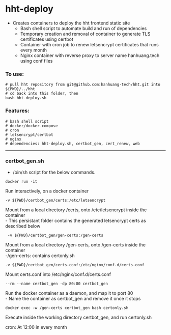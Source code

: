 # hht-deploy
- Creates containers to deploy the hht frontend static site
	- Bash shell script to automate build and run of dependencies
	- Temporary creation and removal of container to generate TLS certificates using certbot
	- Container with cron job to renew letsencrypt certificates that runs every month
	- Nginx container with reverse proxy to server name hanhuang.tech using conf files
  
### To use:  
```
# pull hht repository from git@github.com:hanhuang-tech/hht.git into ${PWD}/../hht
# cd back into this folder, then 
bash hht-deploy.sh
```
### Features:
```
# bash shell script
# docker/docker-compose
# cron
# letsencrypt/certbot
# nginx
# dependencies: hht-deploy.sh, certbot_gen, cert_renew, web
```
---   
### certbot_gen.sh
- /bin/sh script for the below commands.   
```
docker run -it
```
Run interactively, on a docker container   
```
-v ${PWD}/certbot_gen/certs:/etc/letsencrypt
```
Mount from a local directory /certs, onto /etc/letsencrypt inside the container   
	- This persistant folder contains the generated letsencrypt certs as described below  
```
 -v ${PWD}/certbot_gen/gen-certs:/gen-certs
```
Mount from a local directory /gen-certs, onto /gen-certs inside the container  
	-/gen-certs: contains certonly.sh  
```
-v ${PWD}/certbot_gen/certs.conf:/etc/nginx/conf.d/certs.conf
```
Mount certs.conf into /etc/nginx/conf.d/certs.conf  
```
--rm --name certbot_gen -dp 80:80 certbot_gen
```
Run the docker container as a daemon, and map it to port 80  
	- Name the container as certbot_gen and remove it once it stops  
```
docker exec -w /gen-certs certbot_gen bash certonly.sh
```
Execute inside the working directory certbot_gen, and run certonly.sh  


cron: At 12:00 in every month
